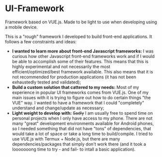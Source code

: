 # UI-Framework
Framework based on VUE.js. Made to be light to use when developing using a mobile device.

This is a "rough" framework I developed to build front-end applications. It follows a few constraints and ideas:
- **I wanted to learn more about front-end Javascript frameworks:** I was curious how other Javascript front-end frameworks work and if I would be able to accomplish some of their features. This means that this is highly experimental and not necessarily the most efficient/optimized/best framework available. This also means that it is not recommended for production applications (it has not been exhaustedly tested and validated);
- **Build a custom solution that cattered to my needs:** Most of my experience in popular UI frameworks comes from VUE.js. One of my main issues with it is trying to figure out how to do certain things "the VUE" way. I wanted to have a framework that I could "completely" understand and change/update as necessary;
- **Light weight to develop with:** ~~Sadly~~ I am usually free to spend time on personal projects when I only have access to my phone. There are not many "great" development environments available for Android phones, so I needed something that did not have "tons" of dependencies, that would take a lot of space or take a long time to build/compile. I tried to use VUE.js with Termux + Node.js, but there are many dependencies/packages that simply don't work there (and it took a looooooong time to try - and fail- to intall a basic application).
